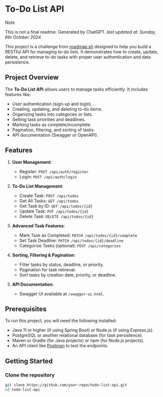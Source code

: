 # To-Do List API

> [!NOTE]
> This is not a final readme. Generated by ChatGPT. _last updated at: Sunday, 6th October 2024_

This project is a challenge from [roadmap.sh](https://roadmap.sh/projects/todo-list-api) designed to help you build a RESTful API for managing to-do lists. It demonstrates how to create, update, delete, and retrieve to-do tasks with proper user authentication and data persistence.

## Project Overview

The **To-Do List API** allows users to manage tasks efficiently. It includes features like:

- User authentication (sign-up and login).
- Creating, updating, and deleting to-do items.
- Organizing tasks into categories or lists.
- Setting task priorities and deadlines.
- Marking tasks as complete/incomplete.
- Pagination, filtering, and sorting of tasks.
- API documentation (Swagger or OpenAPI).

## Features

1. **User Management**:
    - Register: `POST /api/auth/register`
    - Login: `POST /api/auth/login`

2. **To-Do List Management**:
    - Create Task: `POST /api/todos`
    - Get All Tasks: `GET /api/todos`
    - Get Task by ID: `GET /api/todos/{id}`
    - Update Task: `PUT /api/todos/{id}`
    - Delete Task: `DELETE /api/todos/{id}`

3. **Advanced Task Features**:
    - Mark Task as Completed: `PATCH /api/todos/{id}/complete`
    - Set Task Deadline: `PATCH /api/todos/{id}/deadline`
    - Categorize Tasks (optional): `POST /api/categories`

4. **Sorting, Filtering & Pagination**:
    - Filter tasks by status, deadline, or priority.
    - Pagination for task retrieval.
    - Sort tasks by creation date, priority, or deadline.

5. **API Documentation**:
    - Swagger UI available at `/swagger-ui.html`.

## Prerequisites

To run this project, you will need the following installed:

- Java 11 or higher (if using Spring Boot) or Node.js (if using Express.js).
- PostgreSQL or another relational database (for task persistence).
- Maven or Gradle (for Java projects) or npm (for Node.js projects).
- An API client like [Postman](https://www.postman.com/) to test the endpoints.

## Getting Started

### Clone the repository
```bash
git clone https://github.com/your-repo/todo-list-api.git
cd todo-list-api
